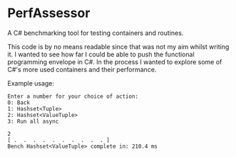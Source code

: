 # PerfAssessor
A C# benchmarking tool for testing containers and routines.

This code is by no means readable since that was not my aim whilst writing it.
I wanted to see how far I could be able to push the functional programming envelope in C#.
In the process I wanted to explore some of C#'s more used containers and their performance.


Example usage:	

	Enter a number for your choice of action: 
	0: Back
	1: Hashset<Tuple>
	2: Hashset<ValueTuple>
	3: Run all async
	
	2
	[ .  .  .  .  .  .  .  .  .  . ]
	Bench Hashset<ValueTuple> complete in: 210.4 ms
